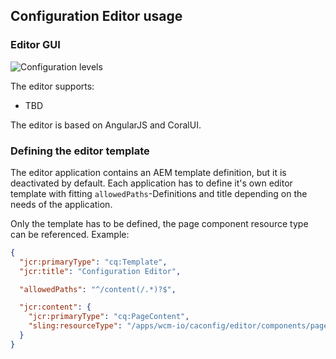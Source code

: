 ## Configuration Editor usage

### Editor GUI

![Configuration levels](images/configuration-editor.png)

The editor supports:

- TBD

The editor is based on AngularJS and CoralUI.


### Defining the editor template

The editor application contains an AEM template definition, but it is deactivated by default. Each application
has to define it's own editor template with fitting `allowedPaths`-Definitions and title depending
on the needs of the application.

Only the template has to be defined, the page component resource type can be referenced. Example:

```json
{
  "jcr:primaryType": "cq:Template",
  "jcr:title": "Configuration Editor",

  "allowedPaths": "^/content(/.*)?$",

  "jcr:content": {
    "jcr:primaryType": "cq:PageContent",
    "sling:resourceType": "/apps/wcm-io/caconfig/editor/components/page/editor"
  }
}
```

